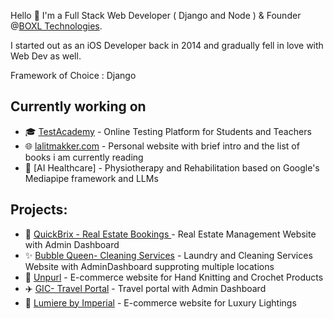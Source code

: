 Hello 👋  I'm a Full Stack Web Developer ( Django and Node ) & Founder @[BOXL Technologies](https://www.boxl.tech).

I started out as an iOS Developer back in 2014 and gradually fell in love with Web Dev as well.


Framework of Choice : Django

## Currently working on
* 🎓 [TestAcademy](https://testacademy.net) - Online Testing Platform for Students and Teachers
* 🌐 [lalitmakker.com](https://lalitmakker.com) - Personal website with brief intro and the list of books i am currently reading 
* 💪 [AI Healthcare] - Physiotherapy and Rehabilitation based on Google's Mediapipe framework and LLMs


## Projects:
* 🏡 [QuickBrix - Real Estate Bookings ](https://quickbrix.com/) - Real Estate Management Website with Admin Dashboard
* ✨ [Bubble Queen- Cleaning Services](https://www.bubblequeen.in/) - Laundry and Cleaning Services Website with AdminDashboard supproting multiple locations
* 🧶 [Unpurl](https://unpurl.com/) - E-commerce website for Hand Knitting and Crochet Products
* ✈️ [GIC- Travel Portal](https://greatindiacaravan.com/) - Travel portal with Admin Dashboard
* 🧶 [Lumiere by Imperial](https://lumierebyimperial.com/) - E-commerce website for Luxury Lightings
